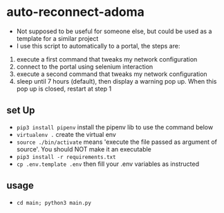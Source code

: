 # auto-reconnect-adoma
- Not supposed to be useful for someone else, but could be used as a template for a similar project
- I use this script to automatically to a portal, the steps are:
1. execute a first command that tweaks my network configuration
2. connect to the portal using selenium interaction
3. execute a second command that tweaks my network configuration
4. sleep until 7 hours (default), then display a warning pop up. When this pop up is closed, restart at step 1
## set Up
- `pip3 install pipenv` install the pipenv lib to use the command below
- `virtualenv .` create the virtual env
- `source ./bin/activate` means 'execute the file passed as argument of source'. You should NOT make it an executable
- `pip3 install -r requirements.txt` 
- `cp .env.template .env` then fill your .env variables as instructed
## usage
- `cd main; python3 main.py`